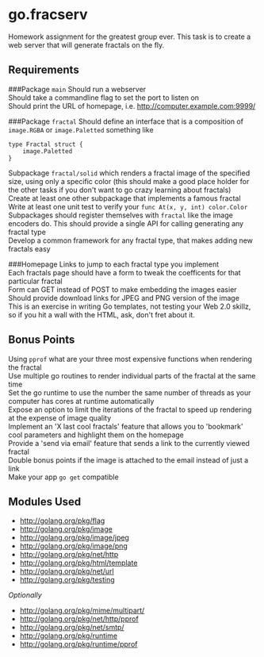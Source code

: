 go.fracserv
===========

Homework assignment for the greatest group ever.  This task is to create a web
server that will generate fractals on the fly.

Requirements
------------

###Package `main`
Should run a webserver  
Should take a commandline flag to set the port to listen on  
Should print the URL of homepage, i.e. http://computer.example.com:9999/  

###Package `fractal`
Should define an interface that is a composition of `image.RGBA` or `image.Paletted` something like  

    type Fractal struct {
    	image.Paletted
    }

Subpackage `fractal/solid` which renders a fractal image of the specified size, using only a specific color (this should make a good place holder for the other tasks if you don't want to go crazy learning about fractals)  
Create at least one other subpackage that implements a famous fractal  
Write at least one unit test to verify your `func At(x, y, int) color.Color`  
Subpackages should register themselves with `fractal` like the image encoders do.  This should provide a single API for calling generating any fractal type  
Develop a common framework for any fractal type, that makes adding new fractals easy

###Homepage
Links to jump to each fractal type you implement  
Each fractals page should have a form to tweak the coefficents for that particular fractal  
Form can GET instead of POST to make embedding the images easier  
Should provide download links for JPEG and PNG version of the image  
This is an exercise in writing Go templates, not testing your Web 2.0 skillz, so if you hit a wall with the HTML, ask, don't fret about it.  


Bonus Points
------------
Using `pprof` what are your three most expensive functions when rendering the fractal  
Use multiple go routines to render individual parts of the fractal at the same time  
Set the go runtime to use the number the same number of threads as your computer has cores at runtime automatically  
Expose an option to limit the iterations of the fractal to speed up rendering at the expense of image quality  
Implement an 'X last cool fractals' feature that allows you to 'bookmark' cool parameters and highlight them on the homepage  
Provide a 'send via email' feature that sends a link to the currently viewed fractal  
Double bonus points if the image is attached to the email instead of just a link  
Make your app `go get` compatible


Modules Used
------------
* <http://golang.org/pkg/flag>
* <http://golang.org/pkg/image>
* <http://golang.org/pkg/image/jpeg>
* <http://golang.org/pkg/image/png>
* <http://golang.org/pkg/net/http>
* <http://golang.org/pkg/html/template>
* <http://golang.org/pkg/net/url>
* <http://golang.org/pkg/testing>

*Optionally*
* <http://golang.org/pkg/mime/multipart/>
* <http://golang.org/pkg/net/http/pprof>
* <http://golang.org/pkg/net/smtp/>
* <http://golang.org/pkg/runtime>
* <http://golang.org/pkg/runtime/pprof>
